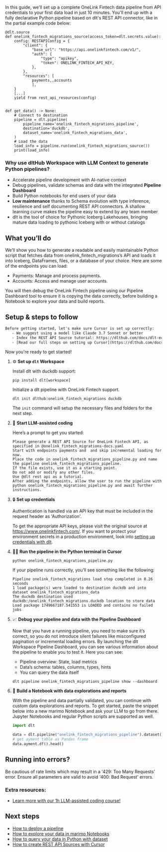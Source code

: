 In this guide, we'll set up a complete OneLink Fintech data pipeline from API credentials to your first data load in just 10 minutes. You'll end up with a fully declarative Python pipeline based on dlt's REST API connector, like in the partial example code below:

```python-outcome
@dlt.source
def onelink_fintech_migrations_source(access_token=dlt.secrets.value):
    config: RESTAPIConfig = {
        "client": {
            "base_url": "https://api.onelinkfintech.com/v1/",
            "auth": {
                "type": "apikey",
                "token": ONELINK_FINTECH_API_KEY,
            },
        },
        "resources": [
            payments,,accounts
            ],
    }
    [...]
    yield from rest_api_resources(config)


def get_data() -> None:
    # Connect to destination
    pipeline = dlt.pipeline(
        pipeline_name='onelink_fintech_migrations_pipeline',
        destination='duckdb',
        dataset_name='onelink_fintech_migrations_data', 
    )
    # Load the data
    load_info = pipeline.run(onelink_fintech_migrations_source())
    print(load_info) 
```

### Why use dltHub Workspace with LLM Context to generate Python pipelines?

- Accelerate pipeline development with AI-native context
- Debug pipelines, validate schemas and data with the integrated **Pipeline Dashboard**
- Build Python notebooks for end users of your data
- **Low maintenance** thanks to Schema evolution with type inference, resilience and self documenting REST API connectors. A shallow learning curve makes the pipeline easy to extend by any team member
- dlt is the tool of choice for Pythonic Iceberg Lakehouses, bringing mature data loading to pythonic Iceberg with or without catalogs

## What you’ll do

We’ll show you how to generate a readable and easily maintainable Python script that fetches data from onelink_fintech_migrations’s API and loads it into Iceberg, DataFrames, files, or a database of your choice. Here are some of the endpoints you can load:

- Payments: Manage and process payments.
- Accounts: Access and manage user accounts.

You will then debug the OneLink Fintech pipeline using our Pipeline Dashboard tool to ensure it is copying the data correctly, before building a Notebook to explore your data and build reports.

## Setup & steps to follow

```default
Before getting started, let's make sure Cursor is set up correctly:
   - We suggest using a model like Claude 3.7 Sonnet or better
   - Index the REST API Source tutorial: https://dlthub.com/docs/dlt-ecosystem/verified-sources/rest_api/ and add it to context as **@dlt rest api**
   - [Read our full steps on setting up Cursor](https://dlthub.com/docs/dlt-ecosystem/llm-tooling/cursor-restapi#23-configuring-cursor-with-documentation)
```

Now you're ready to get started!

1. ⚙️ **Set up `dlt` Workspace**
    
    Install dlt with duckdb support:
    ```shell
    pip install dlt[workspace]
    ```

    Initialize a dlt pipeline with OneLink Fintech support.
    ```shell
    dlt init dlthub:onelink_fintech_migrations duckdb
    ```

    The `init` command will setup the necessary files and folders for the next step.
    
2. 🤠 **Start LLM-assisted coding**
    
    Here’s a prompt to get you started:
    
    ```prompt
    Please generate a REST API Source for OneLink Fintech API, as specified in @onelink_fintech_migrations-docs.yaml 
    Start with endpoints payments and  and skip incremental loading for now. 
    Place the code in onelink_fintech_migrations_pipeline.py and name the pipeline onelink_fintech_migrations_pipeline. 
    If the file exists, use it as a starting point. 
    Do not add or modify any other files. 
    Use @dlt rest api as a tutorial. 
    After adding the endpoints, allow the user to run the pipeline with python onelink_fintech_migrations_pipeline.py and await further instructions.
    ```

    
3. 🔒 **Set up credentials** 
    
    Authentication is handled via an API key that must be included in the request header as 'Authorization'.
    
    To get the appropriate API keys, please visit the original source at https://www.onelinkfintech.com/.
    If you want to protect your environment secrets in a production environment, look into [setting up credentials with dlt](https://dlthub.com/docs/walkthroughs/add_credentials).
    
4. 🏃‍♀️ **Run the pipeline in the Python terminal in Cursor**
    
    ```shell
    python onelink_fintech_migrations_pipeline.py
    ```
    
    If your pipeline runs correctly, you’ll see something like the following:
    
    ```shell
    Pipeline onelink_fintech_migrations load step completed in 0.26 seconds
    1 load package(s) were loaded to destination duckdb and into dataset onelink_fintech_migrations_data
    The duckdb destination used duckdb:/onelink_fintech_migrations.duckdb location to store data
    Load package 1749667187.541553 is LOADED and contains no failed jobs
    ```
    
5. 📈 **Debug your pipeline and data with the Pipeline Dashboard**

    Now that you have a running pipeline, you need to make sure it’s correct, so you do not introduce silent failures like misconfigured pagination or incremental loading errors. By launching the dlt Workspace Pipeline Dashboard, you can see various information about the pipeline to enable you to test it. Here you can see:
    - Pipeline overview: State, load metrics
    - Data’s schema: tables, columns, types, hints
    - You can query the data itself
    
    ```shell
    dlt pipeline onelink_fintech_migrations_pipeline show --dashboard
    ```
    
6. 🐍 **Build a Notebook with data explorations and reports**

    With the pipeline and data partially validated, you can continue with custom data explorations and reports. To get started, paste the snippet below into a new marimo Notebook and ask your LLM to go from there. Jupyter Notebooks and regular Python scripts are supported as well.

    
    ```python
    import dlt

   data = dlt.pipeline("onelink_fintech_migrations_pipeline").dataset()
   # get ayment table as Pandas frame
   data.ayment.df().head()
    ```

## Running into errors?

Be cautious of rate limits which may result in a '429: Too Many Requests' error. Ensure all parameters are valid to avoid '400: Bad Request' errors.

### Extra resources:

- [Learn more with our 1h LLM-assisted coding course!](https://www.youtube.com/watch?v=GGid70rnJuM)

## Next steps

- [How to deploy a pipeline](https://dlthub.com/docs/walkthroughs/deploy-a-pipeline)
- [How to explore your data in marimo Notebooks](https://dlthub.com/docs/general-usage/dataset-access/marimo)
- [How to query your data in Python with dataset](https://dlthub.com/docs/general-usage/dataset-access/dataset)
- [How to create REST API Sources with Cursor](https://dlthub.com/docs/dlt-ecosystem/llm-tooling/cursor-restapi)
